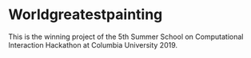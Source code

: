 # Worldgreatestpainting

This is the winning project of the 5th Summer School on Computational Interaction Hackathon at Columbia University 2019.
